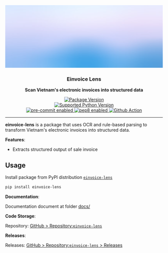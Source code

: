 <div align="center">
  <a href="https://github.com/thuyetbao/einvoice-lens.git">
    <img src="docs/assets/images/banner.png" alt="Package Banner" height="200" width="100%">
  </a>
</div>

<div align="center">
  <h3>Einvoice Lens</h3>
  <p><b>Scan Vietnam's electronic invoices into structured data</b></p>
</div>

<div align="center">
  <a href="https://github.com/thuyetbao/einvoice-lens.git" target="_blank">
    <img src="https://img.shields.io/pypi/v/einvoice_lens.svg?logo=pypi" alt="Package Version">
  </a>
</div>

<div align="center">
  <a href="https://www.python.org/" target="_blank">
    <img src="https://img.shields.io/pypi/pyversions/einvoice_lens.svg?logo=python" alt="Supported Python Version">
  </a>
  <br>
  <a href="https://pre-commit.com/" target="_blank">
    <img src="https://img.shields.io/badge/pre--commit-enabled-teal?logo=pre-commit" alt="pre-commit enabled">
  </a>
  <a href="https://pre-commit.com/" target="_blank">
    <img src="https://img.shields.io/badge/pep8-enabled-teal?logo=python" alt="pep8 enabled">
  </a>
  <a href="https://github.com/features/actions" target="_blank">
    <img src="https://img.shields.io/badge/cicd-github--action-teal?logo=github-actions" alt="Github Action">
  </a>
</div>

---

**einvoice-lens** is a package that uses OCR and rule-based parsing to transform Vietnam's electronic invoices into structured data.

**Features**:

- Extracts structured output of sale invoice

## **Usage**

Install package from PyPI distribution [`einvoice-lens`](https://pypi.org/project/einvoice-lens/)

```bash
pip install einvoice-lens
```

**Documentation**:

Documentation document at folder [docs/](/docs/)

**Code Storage**:

Repository: [GitHub > Repository:`einvoice-lens`](https://github.com/thuyetbao/einvoice-lens)

**Releases**:

Releases: [GitHub > Repository:`einvoice-lens` > Releases](https://github.com/thuyetbao/einvoice-lens/releases)
